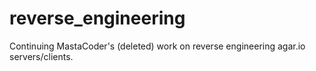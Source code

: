# reverse_engineering
Continuing MastaCoder's (deleted) work on reverse engineering agar.io servers/clients.
